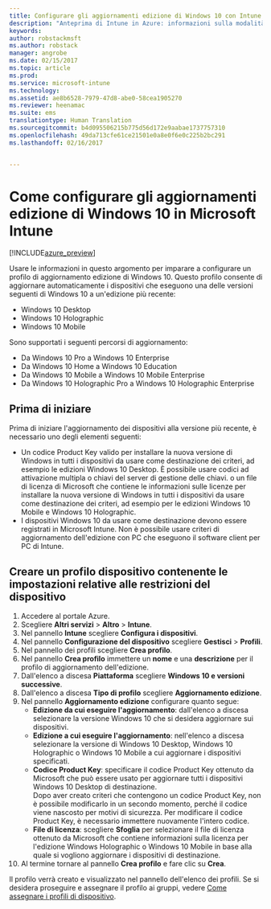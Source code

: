 ```yaml
---
title: Configurare gli aggiornamenti edizione di Windows 10 con Intune | Anteprima di Intune in Azure | Documentazione Microsoft
description: "Anteprima di Intune in Azure: informazioni sulla modalità d&quot;uso di Intune per aggiornare i dispositivi Windows 10 gestiti."
keywords: 
author: robstackmsft
ms.author: robstack
manager: angrobe
ms.date: 02/15/2017
ms.topic: article
ms.prod: 
ms.service: microsoft-intune
ms.technology: 
ms.assetid: ae8b6528-7979-47d8-abe0-58cea1905270
ms.reviewer: heenamac
ms.suite: ems
translationtype: Human Translation
ms.sourcegitcommit: b4d095506215b775d56d172e9aabae1737757310
ms.openlocfilehash: 49da713cfe61ce21501e0a8e0f6e0c225b2bc291
ms.lasthandoff: 02/16/2017


---
```


# <a name="how-to-configure-windows-10-edition-upgrades-in-microsoft-intune"></a>Come configurare gli aggiornamenti edizione di Windows 10 in Microsoft Intune

[!INCLUDE[azure_preview](../includes/azure_preview.md)]

Usare le informazioni in questo argomento per imparare a configurare un profilo di aggiornamento edizione di Windows 10. Questo profilo consente di aggiornare automaticamente i dispositivi che eseguono una delle versioni seguenti di Windows 10 a un'edizione più recente:

- Windows 10 Desktop
- Windows 10 Holographic
- Windows 10 Mobile

Sono supportati i seguenti percorsi di aggiornamento:

- Da Windows 10 Pro a Windows 10 Enterprise
- Da Windows 10 Home a Windows 10 Education
- Da Windows 10 Mobile a Windows 10 Mobile Enterprise
- Da Windows 10 Holographic Pro a Windows 10 Holographic Enterprise

## <a name="before-you-start"></a>Prima di iniziare
Prima di iniziare l'aggiornamento dei dispositivi alla versione più recente, è necessario uno degli elementi seguenti:

- Un codice Product Key valido per installare la nuova versione di Windows in tutti i dispositivi da usare come destinazione dei criteri, ad esempio le edizioni Windows 10 Desktop. È possibile usare codici ad attivazione multipla o chiavi del server di gestione delle chiavi. o un file di licenza di Microsoft che contiene le informazioni sulle licenze per installare la nuova versione di Windows in tutti i dispositivi da usare come destinazione dei criteri, ad esempio per le edizioni Windows 10 Mobile e Windows 10 Holographic.
- I dispositivi Windows 10 da usare come destinazione devono essere registrati in Microsoft Intune. Non è possibile usare criteri di aggiornamento dell'edizione con PC che eseguono il software client per PC di Intune.

## <a name="create-a-device-profile-containing-device-restriction-settings"></a>Creare un profilo dispositivo contenente le impostazioni relative alle restrizioni del dispositivo

1. Accedere al portale Azure.
2. Scegliere **Altri servizi** > **Altro** > **Intune**.
3. Nel pannello **Intune** scegliere **Configura i dispositivi**.
2. Nel pannello **Configurazione del dispositivo** scegliere **Gestisci** > **Profili**.
3. Nel pannello dei profili scegliere **Crea profilo**.
4. Nel pannello **Crea profilo** immettere un **nome** e una **descrizione** per il profilo di aggiornamento dell'edizione.
5. Dall'elenco a discesa **Piattaforma** scegliere **Windows 10 e versioni successive**.
6. Dall'elenco a discesa **Tipo di profilo** scegliere **Aggiornamento edizione**.
7. Nel pannello **Aggiornamento edizione** configurare quanto segue:
    - **Edizione da cui eseguire l'aggiornamento**: dall'elenco a discesa selezionare la versione Windows 10 che si desidera aggiornare sui dispositivi.
    - **Edizione a cui eseguire l'aggiornamento**: nell'elenco a discesa selezionare la versione di Windows 10 Desktop, Windows 10 Holographic o Windows 10 Mobile a cui aggiornare i dispositivi specificati.
    - **Codice Product Key**: specificare il codice Product Key ottenuto da Microsoft che può essere usato per aggiornare tutti i dispositivi Windows 10 Desktop di destinazione.<br>Dopo aver creato criteri che contengono un codice Product Key, non è possibile modificarlo in un secondo momento, perché il codice viene nascosto per motivi di sicurezza. Per modificare il codice Product Key, è necessario immettere nuovamente l'intero codice.
    - **File di licenza**: scegliere **Sfoglia** per selezionare il file di licenza ottenuto da Microsoft che contiene informazioni sulla licenza per l'edizione Windows Holographic o Windows 10 Mobile in base alla quale si vogliono aggiornare i dispositivi di destinazione.
8. Al termine tornare al pannello **Crea profilo** e fare clic su **Crea**.

Il profilo verrà creato e visualizzato nel pannello dell'elenco dei profili.
Se si desidera proseguire e assegnare il profilo ai gruppi, vedere [Come assegnare i profili di dispositivo](how-to-assign-device-profiles.md).


